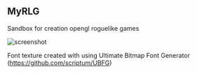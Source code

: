MyRLG
-----

Sandbox for creation opengl roguelike games 

![screenshot](https://raw.github.com/Uvadzucumi/myrlg/master/data/scr/scr09.png)

Font texture created with using Ultimate Bitmap Font Generator (https://github.com/scriptum/UBFG)